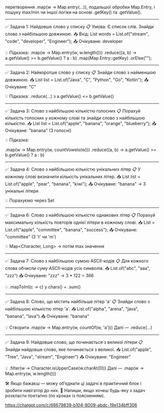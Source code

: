 
перетворення .map(w -> Map.entry(...)),
подальшої обробки Map.Entry,
і пошуку max/min чи іншої логіки на основі 
.getKey() та .getValue().

------------------------------------------------

✅ Задача 1: Найдовше слово у списку
📋 Умова:
Є список слів. Знайди слово з найбільшою довжиною.
📥 Вхід:
List<String> words = List.of("stream", "code", 
"developer", "Engineer");
📤 Очікуване: developer

💡 Підказка:
.map(w -> Map.entry(w, w.length()))
.reduce((a, b) -> a.getValue() >= b.getValue() ? a : b)
.map(Map.Entry::getKey)
.orElse("");

------------------------------------------------

✅ Задача 2: Найкоротше слово у списку
📋 Знайди слово з найменшою довжиною.
📥 List<String> list = List.of("Java", "C",
"Python", "Go", "Kotlin");
📤 Очікуване: "C"

💡 Підказка: .reduce(...) з a.getValue() <= b.getValue()

------------------------------------------------

✅ Задача 3: Слово з найбільшою
кількістю голосних
📋 Порахуй кількість голосних
у кожному слові та знайди
слово з найбільшою кількістю.
📥 List<String> list = List.of("apple", "banana",
"orange", "blueberry");
📤 Очікуване: "banana" (3 голосні)

💡 Підказка:

.map(w -> Map.entry(w, countVowels(w)))
.reduce((a, b) -> a.getValue() >= b.getValue() ? a : b)

------------------------------------------------

✅ Задача 4: Слово з найбільшою 
кількістю унікальних літер
📋 У кожному слові визначити 
кількість унікальних літер.
📥 List<String> list = List.of("apple", "pear",
"banana", "kiwi");
📤 Очікуване: "banana" → 3 унікальні літери

💡 Порахуємо через Set<Character>

------------------------------------------------

✅ Задача 6: Слово з найбільшою кількістю однакових літер
📋 Порахуй максимальну кількість повторів однієї літери в кожному слові.
📥 List<String> = List.of("apple", "committee", "banana", "success");
📤 Очікуване: "committee" (3 't' чи 'm')

💡 Map<Character, Long> → потім max значення

-----------------------------------------------

✅ Задача 7: Слово з найбільшою сумою ASCII-кодів
📋 Для кожного слова обчисли суму ASCII-кодів усіх символів.
📥 List.of("abc", "aaa", "zzz")
📤 Очікуване: "zzz" → 3 * 122 = 366

💡 .mapToInt(c -> c) у chars() + .sum()

-----------------------------------------------

✅ Задача 8: Слово, що містить найбільше літер 'a'
📋 Знайди слово з найбільшою кількістю літер 'a'.
📥 List.of("alpha", "arena", "java", "banana", "lava")
📤 Очікуване: "banana"

💡 Створити .map(w -> Map.entry(w, countOf(w, 'a')))
Далі — .reduce(...)

------------------------------------------------

✅ Задача 9: Найдовше слово, що починається з великої літери
📋 Знайди найдовше слово, яке починається з великої.
📥 List.of("apple", "Tree", "Java", "stream", "Engineer")
📤 Очікуване: "Engineer"

💡 .filter(w -> Character.isUpperCase(w.charAt(0)))
Далі — .map(w -> Map.entry(w, w.length()))

🛠 Якщо бажаєш — можу об’єднати ці задачі в практичний блок і зробити навігатор до них.
📩 Напиши, якщо хочеш будь-яку з задач розкласти поетапно (по кроках із поясненням).

https://chatgpt.com/c/68679839-b104-8009-abdc-19e134bff306
